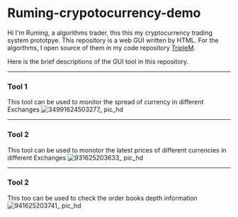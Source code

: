 # Ruming-crypotocurrency-demo

Hi I'm Ruming, a algorithms trader, this this my cryptocurrency trading system prototpye. This repository is a web GUI written by HTML. For the algorthms, I open source of them in my code repository [TripleM](https://github.com/ronming1303/TripleM/blob/main/README.md).

Here is the brief descriptions of the GUI tool in this repository.

---
### Tool 1

This tool can be used to monitor the spread of currency in different Exchanges
![34991624503277_ pic_hd](https://user-images.githubusercontent.com/43977168/124225904-102d2400-dabd-11eb-89aa-b7cd5e7cba5f.jpg)

---
### Tool 2

This tool can be used to monotor the latest prices of different currencies in different Exchanges
![931625203633_ pic_hd](https://user-images.githubusercontent.com/43977168/124226131-6dc17080-dabd-11eb-96a1-440a268fbb88.jpg)

---
### Tool 2

This too can be used to check the order books depth information
![941625203741_ pic_hd](https://user-images.githubusercontent.com/43977168/124226185-8762b800-dabd-11eb-98fc-ebd076cba2db.jpg)
